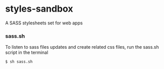 # styles-sandbox
A SASS stylesheets set for web apps

### sass.sh
To listen to sass files updates and create related css files, run the sass.sh script in the terminal

    $ sh sass.sh
